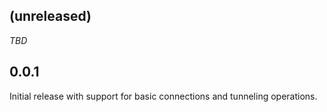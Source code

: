 ## (unreleased)

_TBD_

## 0.0.1

Initial release with support for basic connections and tunneling operations.

